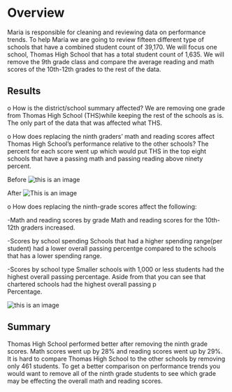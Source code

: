 # Overview 

Maria is responsible for cleaning and reviewing data on performance trends. To help Maria we are going to review fifteen different type of schools that have a combined student count of 39,170. We will focus one school, Thomas High School that has a total student count of 1,635. We will remove the 9th grade class and compare the average reading and math scores of the 10th-12th grades to the rest of the data. 



## Results

o	How is the district/school summary affected?
We are removing one grade from Thomas High School (THS)while keeping the rest of the schools as is. The only part of the data that was affected what THS. 

o	How does replacing the ninth graders’ math and reading scores affect Thomas High School’s performance relative to the other schools?
The percent for each score went up which would put THS in the top eight schools that have a passing math and passing reading above ninety percent.


Before
![this is an image](https://raw.githubusercontent.com/BrenyaSkaggs/School_District_Analysis/main/Practice/THS%20with%20all%20students.png)

After
![This is an image](https://raw.githubusercontent.com/BrenyaSkaggs/School_District_Analysis/main/Practice/THS%20with%2010-12%20grade.png)




o	How does replacing the ninth-grade scores affect the following:

  -Math and reading scores by grade
   Math and reading scores for the 10th-12th graders increased. 

  -Scores by school spending
   Schools that had a higher spending range(per student) had a lower overall passing percentge compared to the schools that has a lower spending range.

  -Scores by school type
   Smaller schools with 1,000 or less students had the highest overall passing percentage. Aside from that you can see that chartered schools had the highest overall passing p  
   Percentage.

![this is an image](https://raw.githubusercontent.com/BrenyaSkaggs/School_District_Analysis/main/Practice/scores%20by%20school%20type.png)



## Summary

Thomas High School performed better after removing the ninth grade scores. Math scores went up by 28% and reading scores went up by 29%. It is hard to compare Thomas High School
to the other schools by removing only 461 students. To get a better comparison on performance trends you would want to remove all of the ninth grade students to see which grade
may be effecting the overall math and reading scores. 

